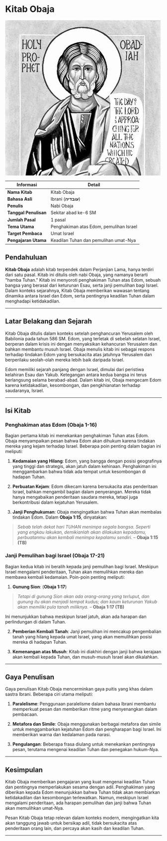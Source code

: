 # Kitab Obaja

![Gambar Ilustrasi Kitab Obaja, menggambarkan penghakiman Tuhan atas Edom dan janji pemulihan Israel](data/img/alkitab_kitab_obaja.jpg)

| **Informasi** | **Detail** |
|---|---|
| **Nama Kitab** | Kitab Obaja |
| **Bahasa Asli** | Ibrani (**עובדיה**) |
| **Penulis** | Nabi Obaja |
| **Tanggal Penulisan** | Sekitar abad ke-6 SM |
| **Jumlah Pasal** | 1 pasal |
| **Tema Utama** | Penghakiman atas Edom, pemulihan Israel |
| **Target Pembaca** | Umat Israel |
| **Pengajaran Utama** | Keadilan Tuhan dan pemulihan umat-Nya |

## Pendahuluan

**Kitab Obaja** adalah kitab terpendek dalam Perjanjian Lama, hanya terdiri dari satu pasal. Kitab ini ditulis oleh nabi Obaja, yang namanya berarti "hamba Tuhan." Kitab ini menyoroti penghakiman Tuhan atas Edom, sebuah bangsa yang berasal dari keturunan Esau, serta janji pemulihan bagi Israel. Dalam konteks sejarahnya, Kitab Obaja memberikan wawasan tentang dinamika antara Israel dan Edom, serta pentingnya keadilan Tuhan dalam menghadapi ketidakadilan.

---

## Latar Belakang dan Sejarah

Kitab Obaja ditulis dalam konteks setelah penghancuran Yerusalem oleh Babilonia pada tahun 586 SM. Edom, yang terletak di sebelah selatan Israel, berperan dalam krisis ini dengan menyaksikan kehancuran Yerusalem dan bahkan membantu musuh Israel. Obaja menulis kitab ini sebagai respons terhadap tindakan Edom yang bersukacita atas jatuhnya Yerusalem dan berperilaku seolah-olah mereka lebih baik daripada Israel.

Edom memiliki sejarah panjang dengan Israel, dimulai dari peristiwa kelahiran Esau dan Yakub. Ketegangan antara kedua bangsa ini terus berlangsung selama berabad-abad. Dalam kitab ini, Obaja mengecam Edom karena ketidakadilan, kesombongan, dan pengkhianatan terhadap saudaranya, Israel.

---

## Isi Kitab

### Penghakiman atas Edom (Obaja 1-16)

Bagian pertama kitab ini menekankan penghakiman Tuhan atas Edom. Obaja menyampaikan pesan bahwa Edom akan dihukum karena tindakan mereka yang kejam terhadap Israel. Beberapa poin penting dalam bagian ini meliputi:

1. **Kedamaian yang Hilang**: Edom, yang bangga dengan posisi geografinya yang tinggi dan strategis, akan jatuh dalam kehinaan. Penghakiman ini menggambarkan bahwa tidak ada tempat untuk kesombongan di hadapan Tuhan.

2. **Perbuatan Kejam**: Edom dikecam karena bersukacita atas penderitaan Israel, bahkan mengambil bagian dalam penyerangan. Mereka tidak hanya mengabaikan penderitaan saudara mereka, tetapi juga berkontribusi dalam kejatuhan Yerusalem.

3. **Janji Penghukuman**: Obaja mengingatkan bahwa Tuhan akan membalas tindakan Edom. Dalam **Obaja 1:15**, dinyatakan:

> *Sebab telah dekat hari TUHAN menimpa segala bangsa. Seperti yang engkau lakukan, demikianlah akan dilakukan kepadamu, perbuatanmu akan kembali menimpa kepalamu sendiri.*
> – **Obaja 1:15 (TB)**

### Janji Pemulihan bagi Israel (Obaja 17-21)

Bagian kedua kitab ini beralih kepada janji pemulihan bagi Israel. Meskipun Israel mengalami penderitaan, Tuhan akan memulihkan mereka dan membawa kembali kedamaian. Poin-poin penting meliputi:

1. **Gunung Sion**: (**Obaja 1:17**)

> *Tetapi di gunung Sion akan ada orang-orang yang terluput, dan gunung itu akan menjadi tempat kudus; dan kaum keturunan Yakub akan memiliki pula tanah miliknya.*
> – **Obaja 1:17 (TB)**

   Ini menunjukkan bahwa meskipun Israel jatuh, akan ada harapan dan perlindungan di dalam Tuhan.

2. **Pemberian Kembali Tanah**: Janji pemulihan ini mencakup pengembalian tanah yang hilang kepada umat Israel, yang akan memulihkan posisi mereka di hadapan Tuhan.

3. **Kemenangan atas Musuh**: Kitab ini diakhiri dengan janji bahwa kerajaan akan kembali kepada Tuhan, dan musuh-musuh Israel akan dikalahkan.

---

## Gaya Penulisan

Gaya penulisan Kitab Obaja mencerminkan gaya puitis yang khas dalam sastra Ibrani. Beberapa ciri utama meliputi:

1. **Paralelisme**: Penggunaan paralelisme dalam bahasa Ibrani membantu memperkuat pesan dan memberikan ritme yang menyenangkan dalam pembacaan.

2. **Metafora dan Simile**: Obaja menggunakan berbagai metafora dan simile untuk menggambarkan kejatuhan Edom dan pengharapan bagi Israel. Ini memberikan warna dan kedalaman pada narasi.

3. **Pengulangan**: Beberapa frasa diulang untuk menekankan pentingnya pesan, terutama mengenai keadilan Tuhan dan penegakan hukum-Nya.

---

## Kesimpulan

Kitab Obaja memberikan pengajaran yang kuat mengenai keadilan Tuhan dan pentingnya memperlakukan sesama dengan adil. Penghakiman yang diberikan kepada Edom menunjukkan bahwa Tuhan tidak akan membiarkan ketidakadilan dan kesombongan terlewatkan. Namun, meskipun Israel mengalami penderitaan, ada harapan pemulihan dan janji bahwa Tuhan akan memulihkan umat-Nya.

Pesan Kitab Obaja tetap relevan dalam konteks modern, mengingatkan kita akan tanggung jawab untuk bersikap adil, tidak bersukacita atas penderitaan orang lain, dan percaya akan kasih dan keadilan Tuhan.

---